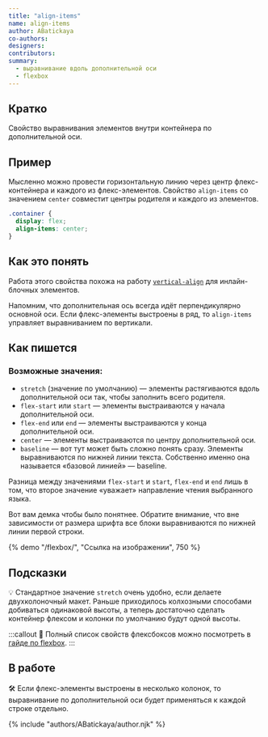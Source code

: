 ```yaml
---
title: "align-items"
name: align-items
author: ABatickaya
co-authors:
designers:
contributors:
summary:
  - выравнивание вдоль дополнительной оси
  - flexbox
---
```


## Кратко

Свойство выравнивания элементов внутри контейнера по дополнительной оси.

## Пример

Мысленно можно провести горизонтальную линию через центр флекс-контейнера и каждого из флекс-элементов. Свойство `align-items` со значением `center` совместит центры родителя и каждого из элементов.

```css
.container {
  display: flex;
  align-items: center;
}
```

## Как это понять

Работа этого свойства похожа на работу [`vertical-align`](/css/doka/vertical-align/) для инлайн-блочных элементов.

Напомним, что дополнительная ось всегда идёт перпендикулярно основной оси. Если флекс-элементы выстроены в ряд, то `align-items` управляет выравниванием по вертикали.

## Как пишется

### Возможные значения:

- `stretch` (значение по умолчанию) — элементы растягиваются вдоль дополнительной оси так, чтобы заполнить всего родителя.
- `flex-start` или `start` — элементы выстраиваются у начала дополнительной оси.
- `flex-end` или `end` — элементы выстраиваются у конца дополнительной оси.
- `center` — элементы выстраиваются по центру дополнительной оси.
- `baseline` — вот тут может быть сложно понять сразу. Элементы выравниваются по нижней линии текста. Собственно именно она называется «базовой линией» — baseline.

Разница между значениями `flex-start` и `start`, `flex-end` и `end` лишь в том, что второе значение «уважает» направление чтения выбранного языка.

Вот вам демка чтобы было понятнее. Обратите внимание, что вне зависимости от размера шрифта все блоки выравниваются по нижней линии первой строки.

{% demo "/flexbox/", "Ссылка на изображении", 750 %}

## Подсказки

💡 Стандартное значение `stretch` очень удобно, если делаете двухколоночный макет. Раньше приходилось колхозными способами добиваться одинаковой высоты, а теперь достаточно сделать контейнер флексом и колонки по умолчанию будут одной высоты.

:::callout 📝
Полный список свойств флексбоксов можно посмотреть в [гайде по flexbox](/css/long/flexbox-guide/).
:::

## В работе

🛠 Если флекс-элементы выстроены в несколько колонок, то выравнивание по дополнительной оси будет применяться к каждой строке отдельно.

{% include "authors/ABatickaya/author.njk" %}
